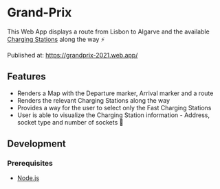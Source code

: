 # Grand-Prix

This Web App displays a route from Lisbon to Algarve and the available [Charging Stations](https://tblx-daimler-trucks-and-buses.getsandbox.com/charging-stations) along the way ⚡

Published at: https://grandprix-2021.web.app/

## Features
- Renders a Map with the Departure marker, Arrival marker and a route
- Renders the relevant Charging Stations along the way
- Provides a way for the user to select only the Fast Charging Stations
- User is able to visualize the Charging Station information - Address, socket type and number of sockets 🔌

## Development 

  ### Prerequisites
  - [Node.js](https://nodejs.org/en/)
